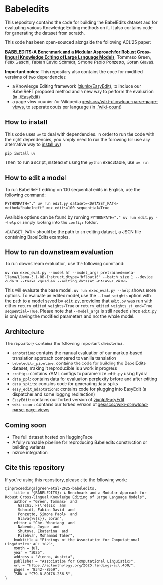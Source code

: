 # Babeledits

This repository contains the code for building the BabelEdits dataset and for
evaluating various Knowledge Editing methods on it. It also contains code for
generating the dataset from scratch.

This code has been open-sourced alongside the following ACL'25 paper:

[**BABELEDITS: A Benchmark and a Modular Approach for Robust Cross-lingual Knowledge Editing of Large Language Models**](https://aclanthology.org/2025.findings-acl.438/), Tommaso Green, Félix Gaschi, Fabian David Schmidt, Simone Paolo Ponzetto, Goran Glavaš.


**Important notes**: This repository also contains the code for modified versions of two dependencies:

- a Knowledge Editing framework
  ([zjunlp/EasyEdit](https://github.com/zjunlp/EasyEdit)), to include our
  BabelReFT proposed method and a new way to perform the evaluation (in [./EasyEdit](./EasyEdit/README.md))
- a page view counter for Wikipedia
  [gesiscss/wiki-donwload-parse-page-views](https://github.com/gesiscss/wiki-download-parse-page-views),
  to seperate couts per language (in [./wiki-count](./wiki-count/README.md))

## How to install

This code uses `uv` to deal with dependencies. In order to run the code with the
right dependencies, you simply need to run the following (or use any alternative
way to [install uv](https://docs.astral.sh/uv/getting-started/installation/))

```{bash}
pip install uv
```

Then, to run a script, instead of using the `python` executable, use `uv run`

## How to edit a model

To run BabelReFT editing on 100 sequential edits in English, use the following command:

```{bash}
PYTHONPATH="." uv run edit.py dataset=<DATASET_PATH> method="babelreft" max_edits=100 sequential=True
```

Available options can be found by running `PYTHONPATH="." uv run edit.py --help` or simply looking into the `configs` folder.

`<DATASET_PATH>` should be the path to an editing dataset, a JSON file containing BabelEdits examples.

## How to run downstream evaluation

To run downstream evaluation, use the following command:

```{bash}
uv run exec_eval.py --model hf --model_args pretrained=meta-llama/Llama-3.1-8B-Instruct,dtype='bfloat16' --batch_size 1 --device cuda:0 --tasks xquad_en --editing_dataset <DATASET_PATH>
```

This will evaluate the base model. `uv run exec_eval.py --help` shows more options. To evaluate an edited model, use the `--load_weights` option with the path to a model saved by `edit.py`, providing that `edit.py` was run with either `return_edited_weights=True` or `return_edited_weights_at_end=True sequential=True`. Please note that `--model_args` is still needed since `edit.py` is only saving the modified parameters and not the whole model.

## Architecture

The repository contains the following important directories:

- `annotation`: contains the manual evaluation of our markup-based translation approach compared to vanilla translation
- `babeledits_pipeline`: contains the code for building the BabelEdits dataset, making it reproducible is a work in progress
- `configs`: contains YAML configs to parametrize `edit.py` using hydra
- `data_ppl`: contains data for evaluation perplexity before and after editing
- `data_splits`: contains code for generating data splits
- `easy_edit_adaptations`: contains code for plugging into EasyEdit (a dispatcher and some logging redirection)
- `EasyEdit`: contains our forked version of [zjunlp/EasyEdit](https://github.com/zjunlp/EasyEdit)
- `wiki-count`: contains our forked version of [gesiscss/wiki-donwload-parse-page-views](https://github.com/gesiscss/wiki-download-parse-page-views)

## Coming soon

- The full dataset hosted on HuggingFace
- A fully runnable pipeline for reproducing Babeledits construction or building variants
- mzrce integration

## Cite this repository

If you're using this repository, please cite the following work:

```
@inproceedings{green-etal-2025-babeledits,
    title = "{BABELEDITS}: A Benchmark and a Modular Approach for Robust Cross-lingual Knowledge Editing of Large Language Models",
    author = "Green, Tommaso  and
      Gaschi, F{\'e}lix  and
      Schmidt, Fabian David  and
      Ponzetto, Simone Paolo  and
      Glava{\v{s}}, Goran",
    editor = "Che, Wanxiang  and
      Nabende, Joyce  and
      Shutova, Ekaterina  and
      Pilehvar, Mohammad Taher",
    booktitle = "Findings of the Association for Computational Linguistics: ACL 2025",
    month = jul,
    year = "2025",
    address = "Vienna, Austria",
    publisher = "Association for Computational Linguistics",
    url = "https://aclanthology.org/2025.findings-acl.438/",
    pages = "8342--8369",
    ISBN = "979-8-89176-256-5",
}
```
